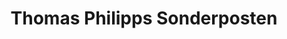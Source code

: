 ---
title: "Thomas Philipps Sonderposten"
url: /neutraubling/thomas-philipps-sonderposten/
shop: Kramladen
---